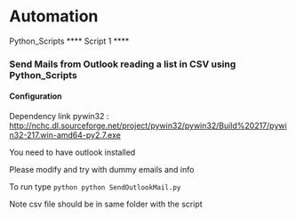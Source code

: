 # Automation 



Python_Scripts
**** Script 1 ****
### Send Mails from Outlook reading a list in CSV using Python_Scripts
#### Configuration ## 
Dependency link pywin32 : http://nchc.dl.sourceforge.net/project/pywin32/pywin32/Build%20217/pywin32-217.win-amd64-py2.7.exe

You need to have outlook installed 

Please modify and try with dummy emails and info

To run type 
```python python SendOutlookMail.py```

Note csv file should be in same folder with the script	


